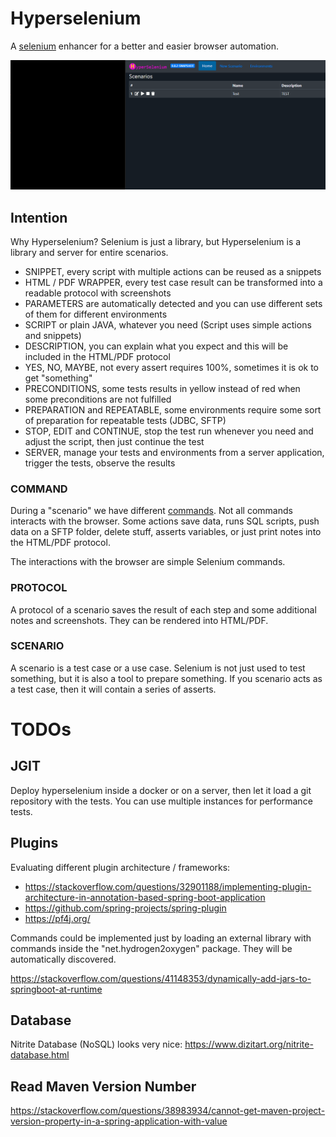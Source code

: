 # Hyperselenium
A [selenium](https://www.selenium.dev) enhancer for a better and easier browser automation.

![Hyperselenium play a script](docs/HyperSelenium.gif "Gif Animation")

## Intention
Why Hyperselenium? Selenium is just a library, but Hyperselenium is a library and server for entire scenarios.

- SNIPPET, every script with multiple actions can be reused as a snippets
- HTML / PDF WRAPPER, every test case result can be transformed into a readable protocol with screenshots
- PARAMETERS are automatically detected and you can use different sets of them for different environments
- SCRIPT or plain JAVA, whatever you need (Script uses simple actions and snippets)
- DESCRIPTION, you can explain what you expect and this will be included in the HTML/PDF protocol
- YES, NO, MAYBE, not every assert requires 100%, sometimes it is ok to get "something"
- PRECONDITIONS, some tests results in yellow instead of red when some preconditions are not fulfilled
- PREPARATION and REPEATABLE, some environments require some sort of preparation for repeatable tests (JDBC, SFTP)
- STOP, EDIT and CONTINUE, stop the test run whenever you need and adjust the script, then just continue the test
- SERVER, manage your tests and environments from a server application, trigger the tests, observe the results

### COMMAND
During a "scenario" we have different [commands](src/main/java/net/hydrogen2oxygen/hyperselenium/commands/).
Not all commands interacts with the browser.
Some actions save data, runs SQL scripts, push data on a SFTP folder, delete stuff, asserts variables,
or just print notes into the HTML/PDF protocol.

The interactions with the browser are simple Selenium commands.

### PROTOCOL
A protocol of a scenario saves the result of each step and some additional notes and screenshots. They can be rendered into HTML/PDF.

### SCENARIO
A scenario is a test case or a use case. Selenium is not just used to test something, but it is also a tool to prepare something. If you scenario acts as a test case, then it will contain a series of asserts.

# TODOs
## JGIT
Deploy hyperselenium inside a docker or on a server, then let it load a git repository with the tests. You can use multiple instances for performance tests.

## Plugins
Evaluating different plugin architecture / frameworks:

- https://stackoverflow.com/questions/32901188/implementing-plugin-architecture-in-annotation-based-spring-boot-application
- https://github.com/spring-projects/spring-plugin
- https://pf4j.org/

Commands could be implemented just by loading an external library with commands inside the "net.hydrogen2oxygen" package. They will be automatically discovered.

https://stackoverflow.com/questions/41148353/dynamically-add-jars-to-springboot-at-runtime

## Database
Nitrite Database (NoSQL) looks very nice: https://www.dizitart.org/nitrite-database.html

## Read Maven Version Number
https://stackoverflow.com/questions/38983934/cannot-get-maven-project-version-property-in-a-spring-application-with-value
